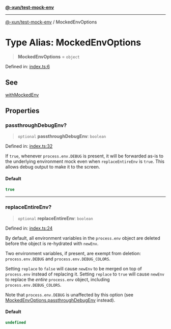 [**@-xun/test-mock-env**](../README.md)

***

[@-xun/test-mock-env](../README.md) / MockedEnvOptions

# Type Alias: MockedEnvOptions

> **MockedEnvOptions** = `object`

Defined in: [index.ts:6](https://github.com/Xunnamius/test-utils/blob/3bc7407cc3c3229341c117c19c75fa8731e95bd2/packages/test-mock-env/src/index.ts#L6)

## See

[withMockedEnv](../functions/withMockedEnv.md)

## Properties

### passthroughDebugEnv?

> `optional` **passthroughDebugEnv**: `boolean`

Defined in: [index.ts:32](https://github.com/Xunnamius/test-utils/blob/3bc7407cc3c3229341c117c19c75fa8731e95bd2/packages/test-mock-env/src/index.ts#L32)

If `true`, whenever `process.env.DEBUG` is present, it will be forwarded
as-is to the underlying environment mock even when `replaceEntireEnv` is
`true`. This allows debug output to make it to the screen.

#### Default

```ts
true
```

***

### replaceEntireEnv?

> `optional` **replaceEntireEnv**: `boolean`

Defined in: [index.ts:24](https://github.com/Xunnamius/test-utils/blob/3bc7407cc3c3229341c117c19c75fa8731e95bd2/packages/test-mock-env/src/index.ts#L24)

By default, all environment variables in the `process.env` object are
deleted before the object is re-hydrated with `newEnv`.

Two environment variables, if present, are exempt from deletion:
`process.env.DEBUG` and `process.env.DEBUG_COLORS`.

Setting `replace` to `false` will cause `newEnv` to be merged on top of
`process.env` instead of replacing it. Setting `replace` to `true` will
cause `newEnv` to replace the _entire_ `process.env` object, including
`process.env.DEBUG_COLORS`.

Note that `process.env.DEBUG` is unaffected by this option (see
[MockedEnvOptions.passthroughDebugEnv](#passthroughdebugenv) instead).

#### Default

```ts
undefined
```
